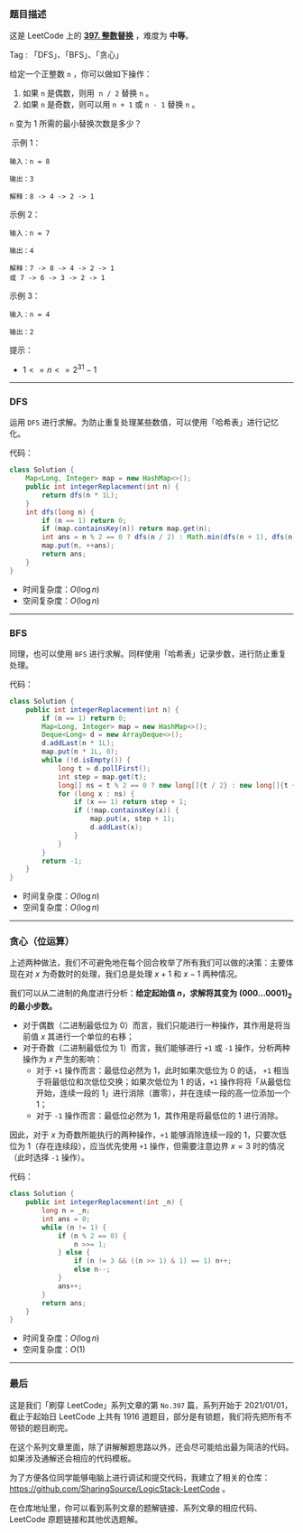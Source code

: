 ### 题目描述

这是 LeetCode 上的 **[397. 整数替换](https://leetcode-cn.com/problems/integer-replacement/solution/gong-shui-san-xie-yi-ti-san-jie-dfsbfs-t-373h/)** ，难度为 **中等**。

Tag : 「DFS」、「BFS」、「贪心」



给定一个正整数 `n` ，你可以做如下操作：
1. 如果 `n` 是偶数，则用  `n / 2` 替换 `n` 。
2. 如果 `n` 是奇数，则可以用 `n + 1` 或 `n - 1` 替换 `n` 。

`n` 变为 $1$ 所需的最小替换次数是多少？

 示例 1：
```
输入：n = 8

输出：3

解释：8 -> 4 -> 2 -> 1
```
示例 2：
```
输入：n = 7

输出：4

解释：7 -> 8 -> 4 -> 2 -> 1
或 7 -> 6 -> 3 -> 2 -> 1
```
示例 3：
```
输入：n = 4

输出：2
```

提示：
* $1 <= n <= 2^{31} - 1$

---

### DFS

运用 `DFS` 进行求解。为防止重复处理某些数值，可以使用「哈希表」进行记忆化。

代码：
```Java
class Solution {
    Map<Long, Integer> map = new HashMap<>();
    public int integerReplacement(int n) {
        return dfs(n * 1L);
    }
    int dfs(long n) {
        if (n == 1) return 0;
        if (map.containsKey(n)) return map.get(n);
        int ans = n % 2 == 0 ? dfs(n / 2) : Math.min(dfs(n + 1), dfs(n - 1));
        map.put(n, ++ans);
        return ans;
    }
}
```
* 时间复杂度：$O(\log{n})$
* 空间复杂度：$O(\log{n})$

---

### BFS

同理，也可以使用 `BFS` 进行求解。同样使用「哈希表」记录步数，进行防止重复处理。

代码：
```Java
class Solution {
    public int integerReplacement(int n) {
        if (n == 1) return 0;
        Map<Long, Integer> map = new HashMap<>();
        Deque<Long> d = new ArrayDeque<>();
        d.addLast(n * 1L);
        map.put(n * 1L, 0);
        while (!d.isEmpty()) {
            long t = d.pollFirst();
            int step = map.get(t);
            long[] ns = t % 2 == 0 ? new long[]{t / 2} : new long[]{t + 1, t - 1};
            for (long x : ns) {
                if (x == 1) return step + 1;
                if (!map.containsKey(x)) {
                    map.put(x, step + 1);
                    d.addLast(x);
                }
            }
        }
        return -1;
    }
}
```
* 时间复杂度：$O(\log{n})$
* 空间复杂度：$O(\log{n})$

---

### 贪心（位运算）

上述两种做法，我们不可避免地在每个回合枚举了所有我们可以做的决策：主要体现在对 $x$ 为奇数时的处理，我们总是处理 $x + 1$ 和 $x - 1$ 两种情况。

我们可以从二进制的角度进行分析：**给定起始值 $n$，求解将其变为 $(000...0001)_2$ 的最小步数。**

* 对于偶数（二进制最低位为 $0$）而言，我们只能进行一种操作，其作用是将当前值 $x$ 其进行一个单位的右移；
* 对于奇数（二进制最低位为 $1$）而言，我们能够进行 `+1` 或 `-1` 操作，分析两种操作为 $x$ 产生的影响：
    * 对于 `+1` 操作而言：最低位必然为 $1$，此时如果次低位为 $0$ 的话， `+1` 相当于将最低位和次低位交换；如果次低位为 $1$ 的话，`+1` 操作将将「从最低位开始，连续一段的 $1$」进行消除（置零），并在连续一段的高一位添加一个 $1$；
    * 对于 `-1` 操作而言：最低位必然为 $1$，其作用是将最低位的 $1$ 进行消除。

因此，对于 $x$ 为奇数所能执行的两种操作，`+1` 能够消除连续一段的 $1$，只要次低位为 $1$（存在连续段），应当优先使用 `+1` 操作，但需要注意边界 $x = 3$ 时的情况（此时选择 `-1` 操作）。

代码：
```Java
class Solution {
    public int integerReplacement(int _n) {
        long n = _n;
        int ans = 0;
        while (n != 1) {
            if (n % 2 == 0) {
                n >>= 1;
            } else {
                if (n != 3 && ((n >> 1) & 1) == 1) n++;
                else n--;
            }
            ans++;
        }
        return ans;
    }
}
```
* 时间复杂度：$O(\log{n})$
* 空间复杂度：$O(1)$

---

### 最后

这是我们「刷穿 LeetCode」系列文章的第 `No.397` 篇，系列开始于 2021/01/01，截止于起始日 LeetCode 上共有 1916 道题目，部分是有锁题，我们将先把所有不带锁的题目刷完。

在这个系列文章里面，除了讲解解题思路以外，还会尽可能给出最为简洁的代码。如果涉及通解还会相应的代码模板。

为了方便各位同学能够电脑上进行调试和提交代码，我建立了相关的仓库：https://github.com/SharingSource/LogicStack-LeetCode 。

在仓库地址里，你可以看到系列文章的题解链接、系列文章的相应代码、LeetCode 原题链接和其他优选题解。

